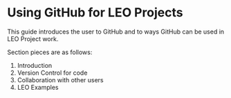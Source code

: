 # Using GitHub for LEO Projects 

This guide introduces the user to GitHub and to ways GitHub can be used in LEO Project work.

Section pieces are as follows: 
1. Introduction
2. Version Control for code   
3. Collaboration with other users 
4. LEO Examples 
